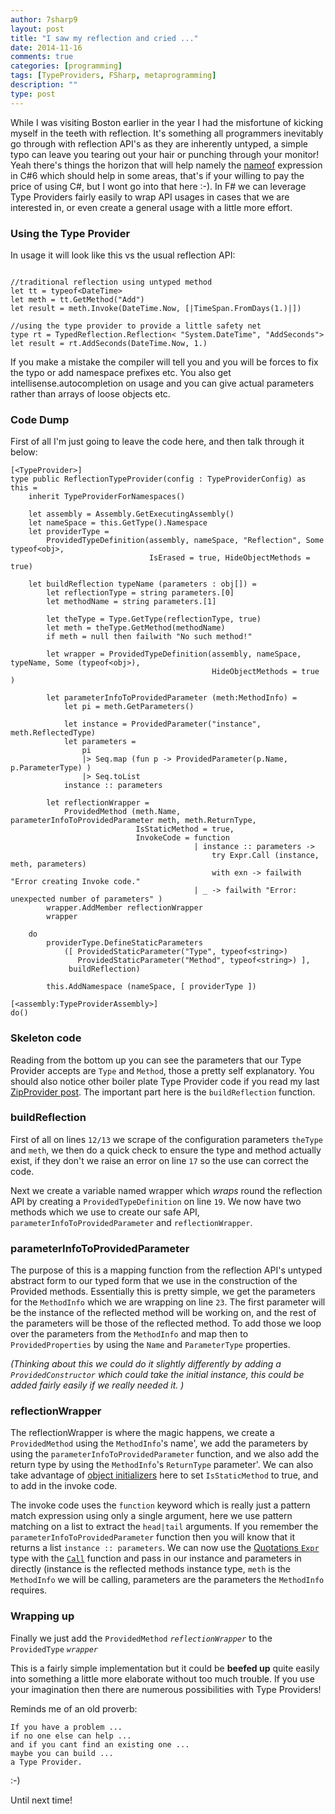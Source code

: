 ```yaml
---
author: 7sharp9
layout: post
title: "I saw my reflection and cried ..."
date: 2014-11-16
comments: true
categories: [programming]
tags: [TypeProviders, FSharp, metaprogramming]
description: ""
type: post
---
```


While I was visiting Boston earlier in the year I had the misfortune of kicking myself in the teeth with reflection.  It's something all programmers inevitably go through with reflection API's as they are inherently untyped, a simple typo can leave you tearing out your hair or punching through your monitor!  Yeah there's things the horizon that will help namely the [nameof][1] expression in C#6 which should help in some areas, that's if your willing to pay the price of using C#, but I wont go into that here :-).  In F# we can leverage Type Providers fairly easily to wrap API usages in cases that we are interested in, or even create a general usage with a little more effort.  
<!-- more -->

### Using the Type Provider
In usage it will look like this vs the usual reflection API:

```

//traditional reflection using untyped method
let tt = typeof<DateTime>
let meth = tt.GetMethod("Add")
let result = meth.Invoke(DateTime.Now, [|TimeSpan.FromDays(1.)|])

//using the type provider to provide a little safety net
type rt = TypedReflection.Reflection< "System.DateTime", "AddSeconds">
let result = rt.AddSeconds(DateTime.Now, 1.)
```

If you make a mistake the compiler will tell you and you will be forces to fix the typo or add namespace prefixes etc.  You also get intellisense.autocompletion on usage and you can give actual parameters rather than arrays of loose objects etc.  

### Code Dump
First of all I'm just going to leave the code here, and then talk through it below:

```
[<TypeProvider>]
type public ReflectionTypeProvider(config : TypeProviderConfig) as this = 
    inherit TypeProviderForNamespaces()

    let assembly = Assembly.GetExecutingAssembly()
    let nameSpace = this.GetType().Namespace
    let providerType =
        ProvidedTypeDefinition(assembly, nameSpace, "Reflection", Some typeof<obj>, 
                               IsErased = true, HideObjectMethods = true)

    let buildReflection typeName (parameters : obj[]) =  
        let reflectionType = string parameters.[0]
        let methodName = string parameters.[1]

        let theType = Type.GetType(reflectionType, true)
        let meth = theType.GetMethod(methodName)
        if meth = null then failwith "No such method!"

        let wrapper = ProvidedTypeDefinition(assembly, nameSpace, typeName, Some (typeof<obj>),
                                             HideObjectMethods = true )

        let parameterInfoToProvidedParameter (meth:MethodInfo) =
            let pi = meth.GetParameters()

            let instance = ProvidedParameter("instance", meth.ReflectedType)
            let parameters =
                pi
                |> Seq.map (fun p -> ProvidedParameter(p.Name, p.ParameterType) )
                |> Seq.toList
            instance :: parameters
            
        let reflectionWrapper =
            ProvidedMethod (meth.Name, parameterInfoToProvidedParameter meth, meth.ReturnType,
                            IsStaticMethod = true,
                            InvokeCode = function
                                         | instance :: parameters ->
                                             try Expr.Call (instance, meth, parameters)
                                             with exn -> failwith "Error creating Invoke code."
                                         | _ -> failwith "Error: unexpected number of parameters" )
        wrapper.AddMember reflectionWrapper
        wrapper

    do 
        providerType.DefineStaticParameters
            ([ ProvidedStaticParameter("Type", typeof<string>)
               ProvidedStaticParameter("Method", typeof<string>) ], 
             buildReflection)

        this.AddNamespace (nameSpace, [ providerType ])

[<assembly:TypeProviderAssembly>] 
do()
```

### Skeleton code
Reading from the bottom up you can see the parameters that our Type Provider accepts are `Type` and `Method`, those a pretty self explanatory.  You should also notice other boiler plate Type Provider code if you read my last [ZipProvider post][2].  The important part here is the `buildReflection` function.  

### buildReflection
First of all on lines `12/13` we scrape of the configuration parameters `theType` and `meth`, we then do a quick check to ensure the type and method actually exist, if they don't we raise an error on line `17` so the use can correct the code.  

Next we create a variable named wrapper which *wraps* round the reflection API by creating a `ProvidedTypeDefinition` on line `19`.  We now have two methods which we use to create our safe API, `parameterInfoToProvidedParameter` and `reflectionWrapper`.  

### parameterInfoToProvidedParameter
The purpose of this is a mapping function from the reflection API's untyped abstract form to our typed form that we use in the construction of the Provided methods.  Essentially this is pretty simple, we get the parameters for the `MethodInfo` which we are wrapping on line `23`.  The first parameter will be the instance of the reflected method will be working on, and the rest of the parameters will be those of the reflected method.  To add those we loop over the parameters from the `MethodInfo` and map then to `ProvidedProperties` by using the `Name` and `ParameterType` properties.  

*(Thinking about this we could do it slightly differently by adding a `ProvidedConstructor` which could take the initial instance, this could be added fairly easily if we really needed it.  )*  

### reflectionWrapper
The reflectionWrapper is where the magic happens, we create a `ProvidedMethod` using the `MethodInfo`'s name', we add the parameters by using the `parameterInfoToProvidedParameter` function, and we also add the return type by using the `MethodInfo`'s `ReturnType` parameter'.  We can also take advantage of [object initializers][5] here to set `IsStaticMethod` to true, and to add in the invoke code.

The invoke code uses the `function` keyword which is really just a pattern match expression using only a single argument, here we use pattern matching on a list to extract the `head|tail` arguments.  If you remember the `parameterInfoToProvidedParameter` function then you will know that it returns a list `instance :: parameters`.  We can now use the [Quotations `Expr`][3] type with the [`Call`][4] function and pass in our instance and parameters in directly (instance is the reflected methods instance type, `meth` is the `MethodInfo` we will be calling, parameters are the parameters the `MethodInfo` requires.  

###  Wrapping up
Finally we just add the `ProvidedMethod` *`reflectionWrapper`* to the `ProvidedType` *`wrapper`*

This is a fairly simple implementation but it could be **beefed up** quite easily into something a little more elaborate without too much trouble.  If you use your imagination then there are numerous possibilities with Type Providers!

Reminds me of an old proverb:

```
If you have a problem ...  
if no one else can help ...  
and if you cant find an existing one ...  
maybe you can build ...  
a Type Provider.
```

:-)

Until next time!

[1]: http://msdn.microsoft.com/en-us/magazine/dn802602.aspx
[2]: http://7sharpnine.com/posts/flux-compression-redux/
[3]: http://msdn.microsoft.com/en-gb/library/ee370577.aspx
[4]: http://msdn.microsoft.com/en-us/library/ee370395.aspx
[5]: http://msdn.microsoft.com/en-us/library/dd233192.aspx#sectionToggle4
